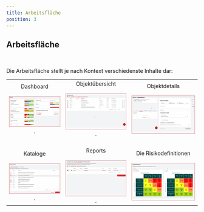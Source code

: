 ```yaml
---
title: Arbeitsfläche
position: 3
---
```


## Arbeitsfläche

<br>

Die Arbeitsfläche stellt je nach Kontext verschiedenste Inhalte dar:

||||
|:---:|:---:|:---:|
|<DocLink to="/manual/dashboard">Dashboard<br><br>![Dashboard](media/veo_dashboard_thumb.de.png)</DocLink>     .     |<DocLink to="/manual/objects#objektübersicht">Objektübersicht<br><br>![Objektübersicht](media/veo_object-list_thumb.de.png)</DocLink>     .     |<DocLink to="/manual/objects#objektdetails">Objektdetails<br><br>![Objektdetails](media/veo_object-details_thumb.de.png)</DocLink>|
|<br>|<br>|<br>|
|<DocLink to="/manual/catalogues">Kataloge<br><br>![Kataloge](media/veo_catalogues_thumb.de.png)</DocLink>     .     |<DocLink to="/manual/reports">Reports<br><br>![Reports](media/veo_reports_thumb.de.png)</DocLink>     .     |<DocLink to="/manual/risk-definition">Die Risikodefinitionen<br><br>![Risikodefinitionen](media/veo_risk-definitions_thumb.de.png)</DocLink>|

<br>
